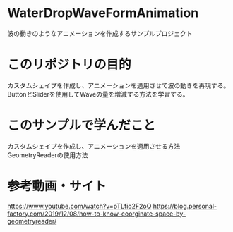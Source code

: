 # WaterDropWaveFormAnimation
波の動きのようなアニメーションを作成するサンプルプロジェクト
# このリポジトリの目的
カスタムシェイプを作成し、アニメーションを適用させて波の動きを再現する。
ButtonとSliderを使用してWaveの量を増減する方法を学習する。
# このサンプルで学んだこと
カスタムシェイプを作成し、アニメーションを適用させる方法
GeometryReaderの使用方法
# 参考動画・サイト
https://www.youtube.com/watch?v=pTLfio2F2oQ
https://blog.personal-factory.com/2019/12/08/how-to-know-coorginate-space-by-geometryreader/
